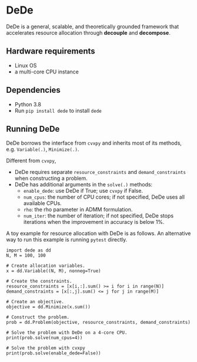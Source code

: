 # DeDe

DeDe is a general, scalable, and theoretically grounded framework that accelerates resource allocation through **decouple** and **decompose**.

## Hardware requirements
- Linux OS
- a multi-core CPU instance

## Dependencies
- Python 3.8
- Run `pip install dede` to install `dede`

## Running DeDe
DeDe borrows the interface from `cvxpy` and inherits most of its methods, e.g. `Variable(.)`, `Minimize(.)`. 

Different from `cvxpy`,

- DeDe requires separate `resource_constraints` and `demand_constraints` when constructing a problem.
- DeDe has additional arguments in the `solve(.)` methods:
  - `enable_dede`: use DeDe if True; use `cvxpy` if False.
  - `num_cpus`: the number of CPU cores; if not specified, DeDe uses all available CPUs.
  - `rho`: the rho parameter in ADMM formulation.
  - `num_iter`: the number of iteration; if not specified, DeDe stops iterations when the improvement in accuracy is below 1%.

A toy example for resource allocation with DeDe is as follows. An alternative way to run this example is running `pytest` directly.
```
import dede as dd
N, M = 100, 100

# Create allocation variables.
x = dd.Variable((N, M), nonneg=True)

# Create the constraints.
resource_constraints = [x[i,:].sum() >= i for i in range(N)]
demand_constraints = [x[:,j].sum() <= j for j in range(M)]

# Create an objective.
objective = dd.Minimize(x.sum())

# Construct the problem.
prob = dd.Problem(objective, resource_constraints, demand_constraints)

# Solve the problem with DeDe on a 4-core CPU.
print(prob.solve(num_cpus=4))

# Solve the problem with cvxpy
print(prob.solve(enable_dede=False))
```
